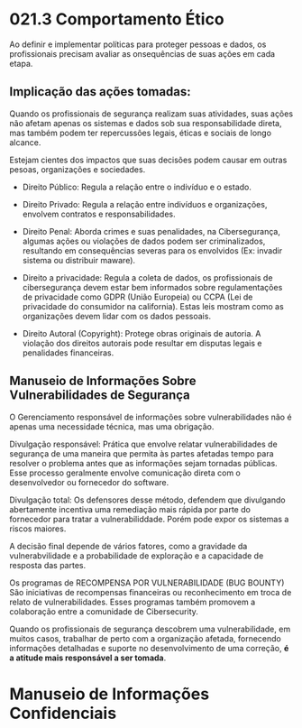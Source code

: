 

# 021.3 Comportamento Ético

Ao definir e implementar políticas para proteger pessoas e dados, os profissionais precisam avaliar as onsequências de suas ações em cada etapa.

## Implicação das ações tomadas:
 Quando os profissionais de segurança realizam suas atividades, suas ações não afetam apenas os sistemas e dados sob sua responsabilidade direta, mas também podem ter repercussões legais, éticas e sociais de longo alcance.

Estejam cientes dos impactos que suas decisões podem causar em outras pesoas, organizações e sociedades.

- Direito Público: Regula a relação entre o indivíduo e o estado.

- Direito Privado: Regula a relação entre indivíduos e organizações, envolvem contratos e responsabilidades.

- Direito Penal: Aborda crimes e suas penalidades, na Cibersegurança, algumas ações ou violações de dados podem ser criminalizados, resultando em consequências severas para os envolvidos (Ex: invadir sistema ou distribuir maware).

- Direito a privacidade: Regula a coleta de dados, os profissionais de cibersegurança devem estar bem informados sobre regulamentações de privacidade como GDPR (União Europeia) ou CCPA (Lei de privacidade do consumidor na california). Estas leis mostram como as organizações devem lidar com os dados pessoais.

- Direito Autoral (Copyright): Protege obras originais de autoria. A violação dos direitos autorais pode resultar em disputas legais e penalidades financeiras.

## Manuseio de Informações Sobre Vulnerabilidades de Segurança

O Gerenciamento responsável de informações sobre vulnerabilidades não é apenas uma necessidade técnica, mas uma obrigação.

Divulgação responsável: Prática que envolve relatar vulnerabilidades de segurança de uma maneira que permita às partes afetadas tempo para resolver o problema antes que as informações sejam tornadas públicas. Esse processo geralmente envolve comunicação direta com o desenvolvedor ou fornecedor do software.

Divulgação total: Os defensores desse método, defendem que divulgando abertamente incentiva uma remediação mais rápida por parte do fornecedor para tratar a vulnerabiliddade. Porém pode expor os sistemas a riscos maiores.

A decisão final depende de vários fatores, como a gravidade da vulnerabvilidade e a probabilidade de exploração e a capacidade de resposta das partes.

Os programas de RECOMPENSA POR VULNERABILIDADE (BUG BOUNTY) São iniciativas de recompensas financeiras ou reconhecimento em troca de relato de vulnerabilidades. Esses programas também promovem a colaboração entre a comunidade de Cibersecurity.

Quando os profissionais de segurança descobrem uma vulnerabilidade, em muitos casos, trabalhar de perto com a organização afetada, fornecendo informações detalhadas e suporte no desenvolvimento de uma correção, **é a atitude mais responsável a ser tomada**.

# Manuseio de Informações Confidenciais
